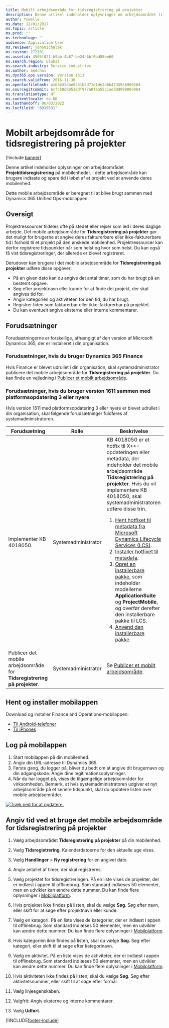 ```yaml
---
title: Mobilt arbejdsområde for tidsregistrering på projekter
description: Denne artikel indeholder oplysninger om arbejdsområdet til projekttidsregistrering på mobilenheder. I dette arbejdsområde kan brugere indtaste og spare tid i løbet af et projekt ved at anvende deres mobilenhed.
author: Yowelle
ms.date: 12/01/2017
ms.topic: article
ms.prod: ''
ms.technology: ''
audience: Application User
ms.reviewer: johnmichalak
ms.custom: 272101
ms.assetid: 4505f021-b9bb-4b87-be24-6bf0bd88ee60
ms.search.region: Global
ms.search.industry: Service industries
ms.author: andchoi
ms.dyn365.ops.version: Version 1611
ms.search.validFrom: 2016-11-30
ms.openlocfilehash: a163e32dae0231b5d71d1de2dbb473593b989164
ms.sourcegitcommit: 6cfc50d89528df977a8f6a55c1ad39d99800d9b4
ms.translationtype: HT
ms.contentlocale: da-DK
ms.lasthandoff: 06/03/2022
ms.locfileid: "8919531"
---
```

# <a name="project-time-entry-mobile-workspace"></a>Mobilt arbejdsområde for tidsregistrering på projekter

[!include [banner](../includes/banner.md)]

Denne artikel indeholder oplysninger om arbejdsområdet **Projekttidsregistrering** på mobilenheder. I dette arbejdsområde kan brugere indtaste og spare tid i løbet af et projekt ved at anvende deres mobilenhed.

Dette mobile arbejdsområde er beregnet til at blive brugt sammen med Dynamics 365 Unified Ops-mobilappen. 

## <a name="overview"></a>Oversigt
Projektressourcer tildeles ofte på stedet eller rejser som led i deres daglige arbejde. Det mobile arbejdsområde for **Tidsregistrering på projekter** gør det muligt for brugerne at angive deres fakturerbare eller ikke-fakturerbare tid i forhold til et projekt på den ønskede mobilenhed. Projektressourcer kan derfor registrere tidspunkter når som helst og hvor som helst. Du kan også få vist tidsregistreringer, der allerede er blevet registreret. 

Derudover kan brugere i det mobile arbejdsområde for **Tidsregistrering på projekter** udføre disse opgaver:

-   På en given dato kan du angive det antal timer, som du har brugt på en bestemt opgave.
-   Søg efter projektnavn eller kunde for at finde det projekt, der skal angives tid for.
-   Angiv kategorien og aktiviteten for den tid, du har brugt.
-   Registrer tiden som fakturerbar eller ikke-fakturerbar på projektet.
-   Du kan eventuelt angive eksterne eller interne kommentarer.

## <a name="prerequisites"></a>Forudsætninger
Forudsætningerne er forskellige, afhængigt af den version af Microsoft Dynamics 365, der er installeret i din organisation.

### <a name="prerequisites-if-you-use-dynamics-365-finance"></a>Forudsætninger, hvis du bruger Dynamics 365 Finance
Hvis Finance er blevet udrullet i din organisation, skal systemadministrator publicere det mobile arbejdsområde for **Tidsregistrering på projekter**. Du kan finde en vejledning i [Publicer et mobilt arbejdsområde](/dynamics365/fin-ops-core/dev-itpro/mobile-apps/publish-mobile-workspace).

### <a name="prerequisites-if-you-use-version-1611-with-platform-update-3-or-later"></a>Forudsætninger, hvis du bruger version 1611 sammen med platformsopdatering 3 eller nyere
Hvis version 1611 med platformsopdatering 3 eller nyere er blevet udrullet i din organisation, skal følgende forudsætninger fuldføres af systemadministratoren. 

<table>
<thead>
<tr class="header">
<th>Forudsætning</th>
<th>Rolle</th>
<th>Beskrivelse</th>
</tr>
</thead>
<tbody>
<tr class="odd">

<td>Implementer KB 4018050.</td>
<td>Systemadministrator</td>
<td>KB 4018050 er et hotfix til X++-opdateringen eller metadata, der indeholder det mobile arbejdsområde <strong>Tidsregistrering på projekter</strong>. Hvis du vil implementere KB 4018050, skal systemadministratoren udføre disse trin.
<ol>
<li><a href="/dynamics365/fin-ops-core/dev-itpro/migration-upgrade/download-hotfix-lcs">Hent hotfixet til metadata fra Microsoft Dynamics Lifecycle Services (LCS)</a>.</li>
<li><a href="/dynamics365/fin-ops-core/dev-itpro/migration-upgrade/install-metadata-hotfix-package">Installer hotfixet til metadata</a>.</li>
<li><a href="/dynamics365/fin-ops-core/dev-itpro/deployment/create-apply-deployable-package">Opret en installerbare pakke</a>, som indeholder modellerne <strong>ApplicationSuite</strong> og <strong>ProjectMobile</strong>, og overfør derefter den installerbare pakke til LCS.</li>
<li><a href="/dynamics365/fin-ops-core/dev-itpro/deployment/apply-deployable-package-system">Anvend den installerbare pakke</a>.</li>

</ol></td>
</tr>
<tr class="even">
<td>Publicer det mobile arbejdsområde for <strong>Tidsregistrering på projekter</strong>.</td>
<td>Systemadministrator</td>
<td>Se <a href="/dynamics365/fin-ops-core/dev-itpro/mobile-apps/publish-mobile-workspace">Publicer et mobilt arbejdsområde</a>.</td>
</tr>
</tbody>
</table>

## <a name="download-and-install-the-mobile-app"></a>Hent og installer mobilappen

Download og installer Finance and Operations-mobilappen:

-   [Til Android-telefoner](https://go.microsoft.com/fwlink/?linkid=850662)
-   [Til iPhones](https://go.microsoft.com/fwlink/?linkid=850663)

## <a name="sign-in-to-the-mobile-app"></a>Log på mobilappen
1.  Start mobilappen på din mobilenhed.
2.  Angiv din URL-adresse til Dynamics 365.
3.  Første gang, du logger på, bliver du bedt om at angive dit brugernavn og din adgangskode. Angiv dine legitimationsoplysninger.
4.  Når du har logget på, vises de tilgængelige arbejdsområder for virksomheden. Bemærk, at hvis systemadministratoren udgiver et nyt arbejdsområde på et senere tidspunkt, skal du opdatere listen over mobile arbejdsområder.

[![Træk ned for at opdatere.](./media/pull-to-refresh-list-of-workspaces-183x300.png)](./media/pull-to-refresh-list-of-workspaces.png)

## <a name="enter-time-by-using-the-project-time-entry-mobile-workspace"></a>Angiv tid ved at bruge det mobile arbejdsområde for tidsregistrering på projekter
1.  Vælg arbejdsområdet **Tidsregistrering på projekter** på din mobilenhed.
2.  Vælg **Tidsregistrering**. Kalenderdatoerne for den aktuelle uge vises.
3.  Vælg **Handlinger** &gt; **Ny registrering** for en angivet dato.
4.  Angiv antallet af timer, der skal registreres.
5.  Vælg projektet for tidsregistreringen. På en liste vises de projekter, der er indlæst i appen til offlinebrug. Som standard indlæses 50 elementer, men en udvikler kan ændre dette nummer. Du kan finde flere oplysninger i [Mobilplatform](/dynamics365/fin-ops-core/dev-itpro/mobile-apps/mobile-app-home-page).
6.  Hvis projektet ikke findes på listen, skal du vælge **Søg**. Søg efter navn, eller skift for at søge efter projektnavn eller kunde.
7.  Vælg en kategori. På en liste vises de kategorier, der er indlæst i appen til offlinebrug. Som standard indlæses 50 elementer, men en udvikler kan ændre dette nummer. Du kan finde flere oplysninger i [Mobilplatform](/dynamics365/fin-ops-core/dev-itpro/mobile-apps/mobile-app-home-page).
8.  Hvis kategorien ikke findes på listen, skal du vælge **Søg**. Søg efter kategori, eller skift til at søge efter kategorinavn.
9.  Vælg en aktivitet. På en liste vises de aktiviteter, der er indlæst i appen til offlinebrug. Som standard indlæses 50 elementer, men en udvikler kan ændre dette nummer. Du kan finde flere oplysninger i [Mobilplatform](/dynamics365/fin-ops-core/dev-itpro/mobile-apps/mobile-app-home-page).
10. Hvis aktiviteten ikke findes på listen, skal du vælge **Søg**. Søg efter aktivitetsnummer, eller skift til at søge efter formål.

11. Vælg linjeegenskaben.
12. Valgfrit: Angiv eksterne og interne kommentarer.
13. Vælg **Udført**.


[!INCLUDE[footer-include](../includes/footer-banner.md)]